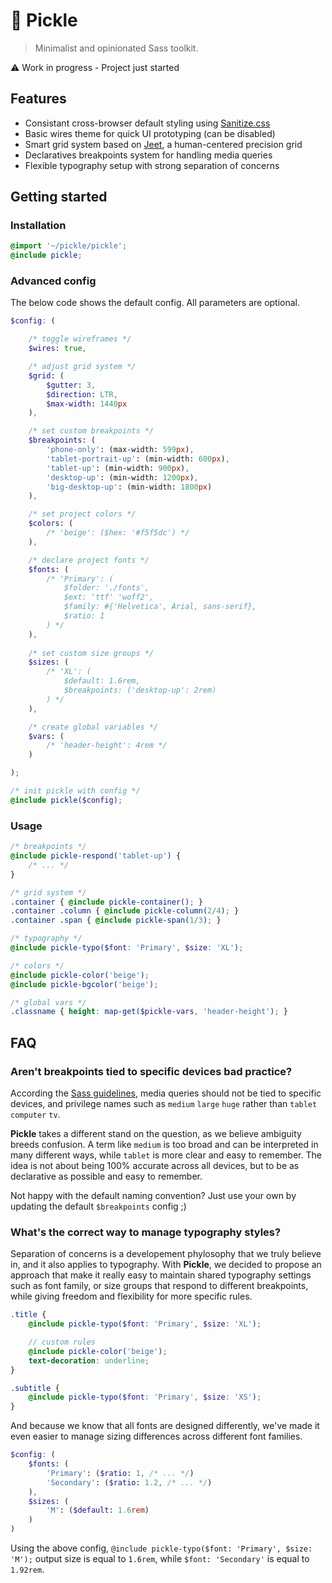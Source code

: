 # 🥒 Pickle

> Minimalist and opinionated Sass toolkit.

⚠️ Work in progress - Project just started

## Features

- Consistant cross-browser default styling using [Sanitize.css](https://github.com/csstools/sanitize.css)
- Basic wires theme for quick UI prototyping (can be disabled)
- Smart grid system based on [Jeet](http://jeet.gs), a human-centered precision grid
- Declaratives breakpoints system for handling media queries
- Flexible typography setup with strong separation of concerns

## Getting started

### Installation

```scss
@import '~/pickle/pickle';
@include pickle;
```

### Advanced config

The below code shows the default config. All parameters are optional.

```scss
$config: (

    /* toggle wireframes */
    $wires: true,

    /* adjust grid system */
    $grid: (
        $gutter: 3,
        $direction: LTR,
        $max-width: 1440px
    ),

    /* set custom breakpoints */
    $breakpoints: (
        'phone-only': (max-width: 599px),
        'tablet-portrait-up': (min-width: 600px),
        'tablet-up': (min-width: 900px),
        'desktop-up': (min-width: 1200px),
        'big-desktop-up': (min-width: 1800px)
    ),

    /* set project colors */
    $colors: (
        /* 'beige': ($hex: '#f5f5dc') */
    ),

    /* declare project fonts */
    $fonts: (
        /* 'Primary': (
            $folder: './fonts',
            $ext: 'ttf' 'woff2',
            $family: #{'Helvetica', Arial, sans-serif},
            $ratio: 1
        ) */
    ),
    
    /* set custom size groups */ 
    $sizes: (
        /* 'XL': (
            $default: 1.6rem,
            $breakpoints: ('desktop-up': 2rem)
        ) */
    ),

    /* create global variables */
    $vars: (
        /* 'header-height': 4rem */
    )

);

/* init pickle with config */
@include pickle($config);
```

### Usage

```scss
/* breakpoints */
@include pickle-respond('tablet-up') {
    /* ... */
}

/* grid system */
.container { @include pickle-container(); }
.container .column { @include pickle-column(2/4); }
.container .span { @include pickle-span(1/3); }

/* typography */
@include pickle-typo($font: 'Primary', $size: 'XL');

/* colors */
@include pickle-color('beige');
@include pickle-bgcolor('beige');

/* global vars */
.classname { height: map-get($pickle-vars, 'header-height'); }
```

## FAQ

### Aren't breakpoints tied to specific devices bad practice?

According the [Sass guidelines](https://sass-guidelin.es/#responsive-web-design-and-breakpoints), media queries should not be tied to specific devices, and privilege names such as `medium` `large` `huge` rather than `tablet` `computer` `tv`.

**Pickle** takes a different stand on the question, as we believe ambiguity breeds confusion. A term like `medium` is too broad and can be interpreted in many different ways, while `tablet` is more clear and easy to remember. The idea is not about being 100% accurate across all devices, but to be as declarative as possible and easy to remember.

Not happy with the default naming convention? Just use your own by updating the default `$breakpoints` config ;)

### What's the correct way to manage typography styles?

Separation of concerns is a developement phylosophy that we truly believe in, and it also applies to typography. With **Pickle**, we decided to propose an approach that make it really easy to maintain shared typography settings such as font family, or size groups that respond to different breakpoints, while giving freedom and flexibility for more specific rules.

```scss
.title {
    @include pickle-typo($font: 'Primary', $size: 'XL');

    // custom rules
    @include pickle-color('beige');
    text-decoration: underline;
}

.subtitle {
    @include pickle-typo($font: 'Primary', $size: 'XS');
}
```

And because we know that all fonts are designed differently, we've made it even easier to manage sizing differences across different font families.

```scss
$config: (
    $fonts: (
        'Primary': ($ratio: 1, /* ... */)
        'Secondary': ($ratio: 1.2, /* ... */)
    ),
    $sizes: (
        'M': ($default: 1.6rem)
    )
)
```

Using the above config, `@include pickle-typo($font: 'Primary', $size: 'M');` output size is equal to `1.6rem`, while `$font: 'Secondary'` is equal to `1.92rem`.
